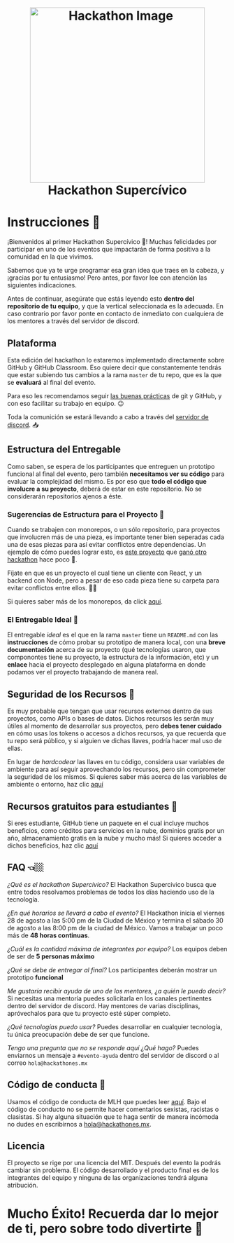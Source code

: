 <h1 align="center">
    <img alt="Hackathon Image" src="https://res.cloudinary.com/dmrgfufa4/image/upload/v1598580660/hack.jpg" width="400">
  <br>Hackathon Supercívico<br>
</h1>

# Instrucciones 📝

¡Bienvenidos al primer Hackathon Supercívico 🎉! Muchas felicidades por participar en uno de los eventos que impactarán de forma positiva a la comunidad en la que vivimos.

Sabemos que ya te urge programar esa gran idea que traes en la cabeza, y ¡gracias por tu entusiasmo! Pero antes, por favor lee con atención las siguientes indicaciones.

Antes de continuar, asegúrate que estás leyendo esto **dentro del repositorio de tu equipo**, y que la vertical seleccionada es la adecuada. En caso contrario por favor ponte en contacto de inmediato con cualquiera de los mentores a través del servidor de discord.

## Plataforma

Esta edición del hackathon lo estaremos implementado directamente sobre GitHub y GitHub Classroom. Eso quiere decir que constantemente tendrás que estar subiendo tus cambios a la rama `master` de tu repo, que es la que se **evaluará** al final del evento.

Para eso les recomendamos seguir [las buenas prácticas](https://platzi.com/blog/buenas-practicas-git-y-github/) de git y GitHub, y con eso facilitar su trabajo en equipo. 😉

Toda la comunición se estará llevando a cabo a través del [servidor de discord](https://discord.gg/j5HG3Nj). 📥

## Estructura del Entregable

Como saben, se espera de los participantes que entreguen un prototipo funcional al final del evento, pero también **necesitamos ver su código** para evaluar la complejidad del mismo. Es por eso que **todo el código que involucre a su proyecto**, deberá de estar en este repositorio.
No se considerarán repositorios ajenos a éste.

### Sugerencias de Estructura para el Proyecto 🧩

Cuando se trabajen con monorepos, o un sólo repositorio, para proyectos que involucren más de una pieza, es importante tener bien seperadas cada una de esas piezas para así evitar conflictos entre dependencias. Un ejemplo de cómo puedes lograr esto, es [este proyecto](https://github.com/amy-lei/Fellowboard-Frontend) que [ganó otro hackathon](https://stories.mlh.io/a-look-into-the-mlh-fellowship-halfway-hackathon-f40aaca0e508) hace poco 🌝.

Fíjate en que es un proyecto el cual tiene un cliente con React, y un backend con Node, pero a pesar de eso cada pieza tiene su carpeta para evitar conflictos entre ellos. 👌🏼

Si quieres saber más de los monorepos, da click [aquí](https://nquicenob.github.io/2016/12/22/monorepos-javascript.html).

### El Entregable Ideal 🌟

El entregable _ideal_ es el que en la rama `master` tiene un `README.md` con las **instrucciones** de cómo probar su prototipo de manera local, con una **breve documentación** acerca de su proyecto (qué tecnologías usaron, que componontes tiene su proyecto, la estructura de la información, etc) y un **enlace** hacia el proyecto desplegado en alguna plataforma en donde podamos ver el proyecto trabajando de manera real.

## Seguridad de los Recursos 🔑

Es muy probable que tengan que usar recursos externos dentro de sus proyectos, como APIs o bases de datos. Dichos recursos les serán muy útiles al momento de desarrollar sus proyectos, pero **debes tener cuidado** en cómo usas los tokens o accesos a dichos recursos, ya que recuerda que tu repo será público, y si alguien ve dichas llaves, podría hacer mal uso de ellas.

En lugar de _hardcodear_ las llaves en tu código, considera usar variables de ambiente para así seguir aprovechando los recursos, pero sin comprometer la seguridad de los mismos. Si quieres saber más acerca de las variables de ambiente o entorno, haz clic [aquí](https://www.genbeta.com/desarrollo/variables-entorno-que-sirven-como-podemos-editarlas-windows-linux)

## Recursos gratuitos para estudiantes 🎁

Si eres estudiante, GitHub tiene un paquete en el cual incluye muchos beneficios, como créditos para servicios en la nube, dominios gratis por un año, almacenamiento gratis en la nube y mucho más! Si quieres acceder a dichos beneficios, haz clic [aquí](https://education.github.com/pack)

## FAQ 👈🏼

_¿Qué es el hackathon Supercivico?_
El Hackathon Supercivico busca que entre todos resolvamos problemas de todos los días haciendo uso de la tecnología.

_¿En qué horarios se llevará a cabo el evento?_
El Hackathon inicia el viernes 28 de agosto a las 5:00 pm de la Ciudad de México y termina el sábado 30 de agosto a las 8:00 pm de la ciudad de México.
Vamos a trabajar un poco más de **48 horas continuas**.

_¿Cuál es la cantidad máxima de integrantes por equipo?_
Los equipos deben de ser de **5 personas máximo**

_¿Qué se debe de entregar al final?_
Los participantes deberán mostrar un prototipo **funcional**

_Me gustaría recibir ayuda de uno de los mentores, ¿a quién le puedo decir?_
Si necesitas una mentoría puedes solicitarla en los canales pertinentes dentro del servidor de discord. Hay mentores de varias disciplinas, apróvechalos para que tu proyecto esté súper completo.

_¿Qué tecnologías puedo usar?_
Puedes desarrollar en cualquier tecnología, tu única preocupación debe de ser que funcione.

_Tengo una pregunta que no se responde aquí ¿Qué hago?_
Puedes enviarnos un mensaje a `#evento-ayuda` dentro del servidor de discord o al correo `hola@hackathones.mx`

## Código de conducta 💞

Usamos el código de conducta de MLH que puedes leer [aquí](https://static.mlh.io/docs/mlh-code-of-conduct.pdf).
Bajo el código de conducto no se permite hacer comentarios sexistas, racistas o clasistas.
Si hay alguna situación que te haga sentir de manera incómoda no dudes en escribirnos a hola@hackathones.mx.

## Licencia

El proyecto se rige por una licencia del MIT. Después del evento la podrás cambiar sin problema.
El código desarrollado y el producto final es de los integrantes del equipo y ninguna de las organizaciones tendrá alguna atribución.

# Mucho Éxito! Recuerda dar lo mejor de ti, pero sobre todo divertirte 🚀

